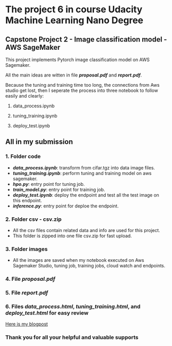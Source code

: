 # The project 6 in course Udacity Machine Learning Nano Degree

## Capstone Project 2 - Image classification model - AWS SageMaker

This project implements Pytorch image classification model on AWS Sagemaker.

All the main ideas are witten in file ***proposal.pdf*** and ***report.pdf***.

Because the tuning and training time too long, the connections from Aws studio get lost, then I seperate the process into three notebook to follow easily and clearly:

1. data_process.ipynb

2. tuning_training.ipynb

3. deploy_test.ipynb

## All in my submission

### 1. Folder code

- ***data_process.ipynb***: transform from cifar.tgz into data image files.
- ***tuning_training.ipynb***: perform tuning and training model on aws sagemaker.
- ***hpo.py***: entry point for tuning job.
- ***train_model.py***: entry point for training job.
- ***deploy_test.ipynb***: deploy the endpoint and test all the test image on this endpoint.
- ***inference.py***: entry point for deploe the endpoint.

### 2. Folder csv - csv.zip

- All the csv files contain related data and info are used for this project.
- This folder is zipped into one file csv.zip for fast upload.

### 3. Folder images

- All the images are saved when my notebook executed on Aws Sagemaker Studio, tuning job, training jobs, cloud watch and endpoints.

### 4. File ***proposal.pdf***

### 5. File ***report.pdf***

### 6. Files ***data_process.html***, ***tuning_training.html***, and ***deploy_test.html*** for easy review

[Here is my blogpost](https://ngandn18.github.io/project/proj_6.html)

### Thank you for all your helpful and valuable supports
